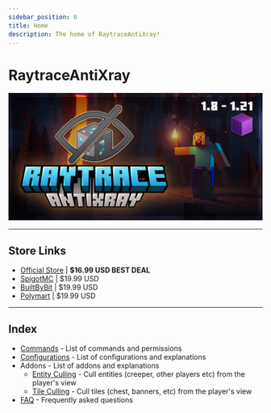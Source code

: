 ```yaml
---
sidebar_position: 0
title: Home
description: The home of RaytraceAntiXray!
---
```


# RaytraceAntiXray

![img.png](img/thumbnail-steve.jpg)

---

## Store Links 
- [Official Store](https://imanity.dev/resources/resource/16-%5B18-121%5D-raytraceantixray-%7C-ores%2C-entities%2C-tiles/) | **$16.99 USD BEST DEAL**
- [SpigotMC](https://www.spigotmc.org/resources/25-off-1-8-1-21-raytraceantixray-ores-entities-tiles-itemsadder-oraxen-support.116253/) | $19.99 USD
- [BuiltByBit](https://builtbybit.com/resources/raytraceantixray-ores-entities-tiles.41896/) | $19.99 USD
- [Polymart](https://polymart.org/resource/raytraceantixray.5798) | $19.99 USD

---

## Index
- [Commands](commands) - List of commands and permissions
- [Configurations](configurations.mdx) - List of configurations and explanations
- Addons - List of addons and explanations
    - [Entity Culling](entity-culling) - Cull entities (creeper, other players etc) from the player's view
    - [Tile Culling](tile-culling) - Cull tiles (chest, banners, etc) from the player's view
- [FAQ](faq) - Frequently asked questions